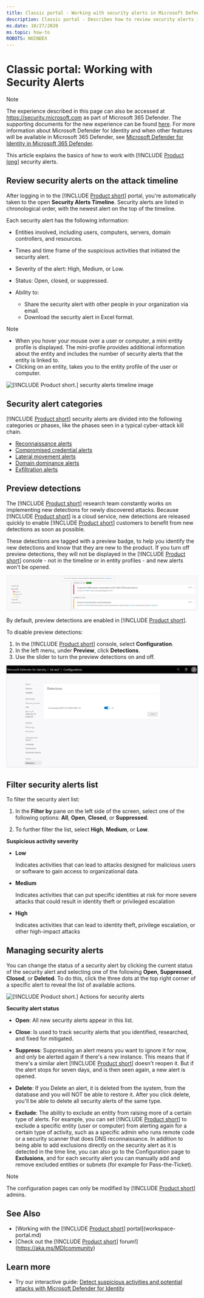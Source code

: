 ```yaml
---
title: Classic portal - Working with security alerts in Microsoft Defender for Identity
description: Classic portal - Describes how to review security alerts issued by Microsoft Defender for Identity
ms.date: 10/27/2020
ms.topic: how-to
ROBOTS: NOINDEX
---
```


# Classic portal: Working with Security Alerts

> [!NOTE]
> The experience described in this page can also be accessed at <https://security.microsoft.com> as part of Microsoft 365 Defender. The supporting documents for the new experience can be found [here](/microsoft-365/security/defender-identity/manage-security-alerts). For more information about Microsoft Defender for Identity and when other features will be available in Microsoft 365 Defender, see [Microsoft Defender for Identity in Microsoft 365 Defender](defender-for-identity-in-microsoft-365-defender.md).

This article explains the basics of how to work with [!INCLUDE [Product long](includes/product-long.md)] security alerts.

## Review security alerts on the attack timeline

After logging in to the [!INCLUDE [Product short](includes/product-short.md)] portal, you're automatically taken to the open **Security Alerts Timeline**. Security alerts are listed in chronological order, with the newest alert on the top of the timeline.

Each security alert has the following information:

- Entities involved, including users, computers, servers, domain controllers, and resources.

- Times and time frame of the suspicious activities that initiated the security alert.
- Severity of the alert: High, Medium, or Low.
- Status: Open, closed, or suppressed.
- Ability to:
  - Share the security alert with other people in your organization via email.
  - Download the security alert in Excel format.

> [!NOTE]
>
> - When you hover your mouse over a user or computer, a mini entity profile is displayed. The mini-profile provides additional information about the entity and includes the number of security alerts that the entity is linked to.
> - Clicking on an entity, takes you to the entity profile of the user or computer.

![[!INCLUDE [Product short.](includes/product-short.md)] security alerts timeline image](media/sa-timeline.png)

## Security alert categories

[!INCLUDE [Product short](includes/product-short.md)] security alerts are divided into the following categories or phases, like the phases seen in a typical cyber-attack kill chain.

- [Reconnaissance alerts](reconnaissance-alerts.md)
- [Compromised credential alerts](compromised-credentials-alerts.md)
- [Lateral movement alerts](lateral-movement-alerts.md)
- [Domain dominance alerts](domain-dominance-alerts.md)
- [Exfiltration alerts](exfiltration-alerts.md)

## Preview detections

The [!INCLUDE [Product short](includes/product-short.md)] research team constantly works on implementing new detections for newly discovered attacks. Because [!INCLUDE [Product short](includes/product-short.md)] is a cloud service, new detections are released quickly to enable [!INCLUDE [Product short](includes/product-short.md)] customers to benefit from new detections as soon as possible.

These detections are tagged with a preview badge, to help you identify the new detections and know that they are new to the product. If you turn off preview detections, they will not be displayed in the [!INCLUDE [Product short](includes/product-short.md)] console - not in the timeline or in entity profiles - and new alerts won't be opened.

![preview detection in timeline.](media/preview-detection-in-timeline.png)

By default, preview detections are enabled in [!INCLUDE [Product short](includes/product-short.md)].

To disable preview detections:

1. In the [!INCLUDE [Product short](includes/product-short.md)] console, select **Configuration**.
1. In the left menu, under **Preview**, click **Detections**.
1. Use the slider to turn the preview detections on and off.

![preview detections.](media/preview-detections.png)

## Filter security alerts list

To filter the security alert list:

1. In the **Filter by** pane on the left side of the screen, select one of the following options: **All**, **Open**, **Closed**, or **Suppressed**.

1. To further filter the list, select **High**, **Medium**, or **Low**.

**Suspicious activity severity**

- **Low**

    Indicates activities that can lead to attacks designed for malicious users or software to gain access to organizational data.

- **Medium**

    Indicates activities that can put specific identities at risk for more severe attacks that could result in identity theft or privileged escalation

- **High**

    Indicates activities that can lead to identity theft, privilege escalation, or other high-impact attacks

## Managing security alerts

You can change the status of a security alert by clicking the current status of the security alert and selecting one of the following **Open**, **Suppressed**, **Closed**, or **Deleted**.
To do this, click the three dots at the top right corner of a specific alert to reveal the list of available actions.

![[!INCLUDE [Product short.](includes/product-short.md)] Actions for security alerts](media/sa-actions.png)

**Security alert status**

- **Open**: All new security alerts appear in this list.

- **Close**: Is used to track security alerts that you identified, researched, and fixed for mitigated.

- **Suppress**: Suppressing an alert means you want to ignore it for now, and only be alerted again if there's a new instance. This means that if there's a similar alert [!INCLUDE [Product short](includes/product-short.md)] doesn't reopen it. But if the alert stops for seven days, and is then seen again, a new alert is opened.

- **Delete**: If you Delete an alert, it is deleted from the system, from the database and you will NOT be able to restore it. After you click delete, you'll be able to delete all security alerts of the same type.

- **Exclude**: The ability to exclude an entity from raising more of a certain type of alerts. For example, you can set [!INCLUDE [Product short](includes/product-short.md)] to exclude a specific entity (user or computer) from alerting again for a certain type of activity, such as a specific admin who runs remote code or a security scanner that does DNS reconnaissance. In addition to being able to add exclusions directly on the security alert as it is detected in the time line, you can also go to the Configuration page to **Exclusions**, and for each security alert you can manually add and remove excluded entities or subnets (for example for Pass-the-Ticket).

> [!NOTE]
> The configuration pages can only be modified by [!INCLUDE [Product short](includes/product-short.md)] admins.

## See Also

- [Working with the [!INCLUDE [Product short](includes/product-short.md)] portal](workspace-portal.md)
- [Check out the [!INCLUDE [Product short](includes/product-short.md)] forum!](<https://aka.ms/MDIcommunity>)

## Learn more

- Try our interactive guide: [Detect suspicious activities and potential attacks with Microsoft Defender for Identity](https://mslearn.cloudguides.com/guides/Detect%20suspicious%20activities%20and%20potential%20attacks%20with%20Microsoft%20Defender%20for%20Identity)

